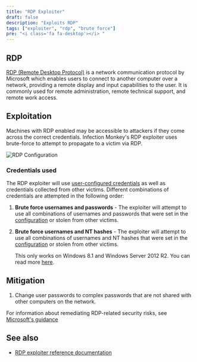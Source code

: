 ```yaml
---
title: "RDP Exploiter"
draft: false
description: "Exploits RDP"
tags: ["exploiter", "rdp", "brute force"]
pre: "<i class='fa fa-desktop'></i> "
---
```


## RDP

[RDP (Remote Desktop Protocol)](
https://learn.microsoft.com/en-us/windows/win32/termserv/remote-desktop-protocol)
is a network communication protocol by Microsoft which enables users to connect
to another computer over a network, providing a remote display and input
capabilities to the user. It is commonly used for remote administration, remote
technical support, and remote work access.

## Exploitation

Machines with RDP enabled may be accessible to attackers if they come across
the correct credentials. Infection Monkey's RDP exploiter uses brute-force to
attempt to propagate to a victim via RDP.

![RDP Configuration](
/images/island/configuration-page/rdp-exploiter-configuration.png
"RDP Configuration")

### Credentials used

The RDP exploiter will use [user-configured credentials](
/usage/configuration/credentials) as well as credentials collected from
other victims. Different combinations of credentials are attempted in the
following order:

1. **Brute force usernames and passwords** - The exploiter will attempt to use
   all combinations of usernames and passwords that were set in the
   [configuration](/usage/configuration/credentials) or stolen from other
   victims.

1. **Brute force usernames and NT hashes** - The exploiter will attempt to use
   all combinations of usernames and NT hashes that were set in the
   [configuration](/usage/configuration/credentials) or stolen from other
   victims.

   This only works on Windows 8.1 and Windows Server 2012 R2. You can read more
   [here](https://www.kali.org/blog/passing-hash-remote-desktop/).

## Mitigation

1. Change user passwords to complex passwords that are not shared with other
computers on the network.

For information about remediating RDP-related security risks, see
[Microsoft's
guidance](https://www.microsoft.com/en-us/security/blog/2020/04/16/security-guidance-remote-desktop-adoption/)

## See also
- [RDP exploiter reference documentation](/reference/exploiters/rdp)
